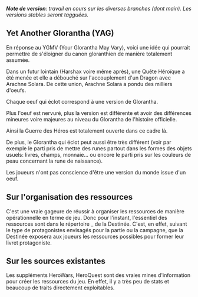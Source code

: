 _**Note de version**: travail en cours sur les diverses branches (dont main). Les versions stables seront tagguées._

## Yet Another Glorantha (YAG)

En réponse au YGMV (Your Glorantha May Vary), voici une idée qui pourrait permettre de s'éloigner du canon gloranthien de manière totalement assumée. 

Dans un futur lointain (Harshax voire même après), une Quête Héroïque a été menée et elle a débouché sur l'accouplement d'un Dragon avec Arachne Solara. De cette union, Arachne Solara a pondu des milliers d'oeufs. 

Chaque oeuf qui éclot correspond à une version de Glorantha. 

Plus l'oeuf est nervuré, plus la version est différente et avoir des différences mineures voire majeures au niveau du Glorantha de l'histoire officielle. 

Ainsi la Guerre des Héros est totalement ouverte dans ce cadre là. 

De plus, le Glorantha qui éclot peut aussi être très différent (voir par exemple le parti pris de mettre des runes partout dans les formes des objets usuels: livres, champs, monnaie... ou encore le parti pris sur les couleurs de peau concernant la rune de naissance). 

Les joueurs n'ont pas conscience d'être une version du monde issue d'un oeuf. 
    
## Sur l'organisation des ressources

C'est une vraie gageure de réussir à organiser les ressources de manière opérationnelle en terme de jeu. Donc pour l'instant, l'essentiel des ressources sont dans le répertoire _ de la Destinée. C'est, en effet, suivant le type de protagonistes envisagés pour la partie ou la campagne, que la Destinée exposera aux joueurs les ressources possibles pour former leur livret protagoniste. 

## Sur les sources existantes 

Les suppléments HeroWars, HeroQuest sont des vraies mines d'information pour créer les ressources du  jeu. En effet, il y a très peu de stats et beaucoup de traits directement exploitables. 



